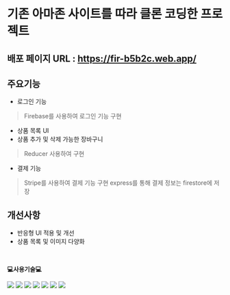# 기존 아마존 사이트를 따라 클론 코딩한 프로젝트
## 배포 페이지 URL : https://fir-b5b2c.web.app/

## 주요기능
* 로그인 기능
> Firebase를 사용하여 로그인 기능 구현
* 상품 목록 UI
* 상품 추가 및 삭제 가능한 장바구니
> Reducer 사용하여 구현
* 결제 기능
> Stripe를 사용하여 결제 기능 구현
> express를 통해 결제 정보는 firestore에 저장

## 개선사항
* 반응형 UI 적용 및 개선
* 상품 목록 및 이미지 다양화

<br>

<p>
    <Strong>💻사용기술💻</Strong><br>
</p>

<p display="inline-block">
    <img src="https://img.shields.io/badge/JavaScript-F7DF1E?style=for-the-badge&logo=JavaScript&logoColor=white"> 
   <img src="https://img.shields.io/badge/React-61DAFB?style=for-the-badge&logo=React&logoColor=white">
      <img src="https://img.shields.io/badge/HTML5-E34F26?style=for-the-badge&logo=HTML5&logoColor=white">
    <img src="https://img.shields.io/badge/CSS3-1572B6?style=for-the-badge&logo=CSS3&logoColor=white">
        <img src="https://img.shields.io/badge/Node.js-339933?style=for-the-badge&logo=Node.js&logoColor=white">
      <img src="https://img.shields.io/badge/Firebase-FFCA28?style=for-the-badge&logo=Firebase&logoColor=white">
      <img src="https://img.shields.io/badge/Stripe-008CDD?style=for-the-badge&logo=Stripe&logoColor=white">
</p>
